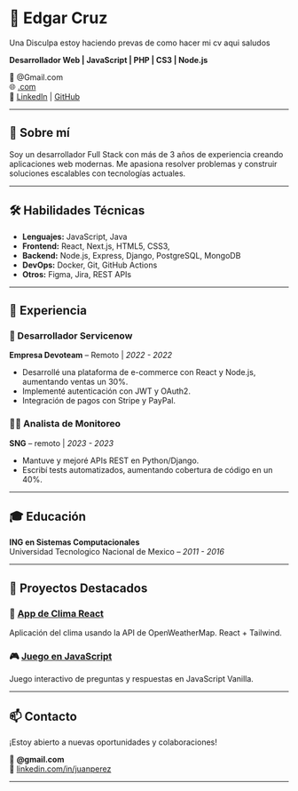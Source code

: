 # 💼 Edgar Cruz

Una Disculpa estoy haciendo prevas de como hacer mi cv aqui saludos 

**Desarrollador Web | JavaScript | PHP | CS3 | Node.js**

📧 @Gmail.com  
🌐 [.com](https://.com)  
🔗 [LinkedIn](https://linkedin.com/) | [GitHub](https://)

---

## 🧠 Sobre mí

Soy un desarrollador Full Stack con más de 3 años de experiencia creando aplicaciones web modernas. Me apasiona resolver problemas y construir soluciones escalables con tecnologías actuales.

---

## 🛠 Habilidades Técnicas

- **Lenguajes:** JavaScript, Java  
- **Frontend:** React, Next.js, HTML5, CSS3, 
- **Backend:** Node.js, Express, Django, PostgreSQL, MongoDB  
- **DevOps:** Docker, Git, GitHub Actions  
- **Otros:** Figma, Jira, REST APIs

---

## 🧳 Experiencia

### 🏢 Desarrollador Servicenow  
**Empresa Devoteam** – Remoto | *2022 - 2022*  
- Desarrollé una plataforma de e-commerce con React y Node.js, aumentando ventas un 30%.  
- Implementé autenticación con JWT y OAuth2.  
- Integración de pagos con Stripe y PayPal.

### 👨‍💻 Analista de Monitoreo  
**SNG** – remoto | *2023 - 2023*  
- Mantuve y mejoré APIs REST en Python/Django.  
- Escribí tests automatizados, aumentando cobertura de código en un 40%.

---

## 🎓 Educación

**ING en Sistemas Computacionales**  
Universidad Tecnologico Nacional de Mexico – *2011 - 2016*

---

## 🧪 Proyectos Destacados

### 📱 [App de Clima React](https://github.com/)
Aplicación del clima usando la API de OpenWeatherMap. React + Tailwind.

### 🎮 [Juego en JavaScript](https://github.com/)
Juego interactivo de preguntas y respuestas en JavaScript Vanilla.

---

## 📫 Contacto

¡Estoy abierto a nuevas oportunidades y colaboraciones!

📧 **@gmail.com**  
🔗 [linkedin.com/in/juanperez](https://linkedin.com/)

---
